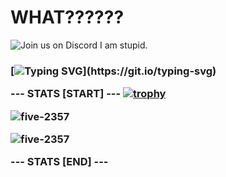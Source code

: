 <h1 align="left">WHAT??????</h1>

<img src="https://cdn.modrinth.com/data/cached_images/de7f2f606702569cd98fc1f6a0b29dbf817dd870.png" alt="Join us on Discord">
I am stupid.

<h3 align="left">

[![Typing SVG](https://readme-typing-svg.herokuapp.com?size=30&lines=Stop+Being+Stupid.)](https://git.io/typing-svg)

--- STATS [START] ---
[![trophy](https://github-profile-trophy.vercel.app/?username=five-2357)](https://github.com/five-2357/github-profile-trophy)

![five-2357](https://github-readme-stats.vercel.app/api?username=five-2357&show_icons=true&theme=tokyonight&hide=["issues"])

![five-2357](https://github-readme-stats.vercel.app/api/top-langs?username=five-2357&show_icons=true&theme=tokyonight&layout=compact)

--- STATS [END] ---
